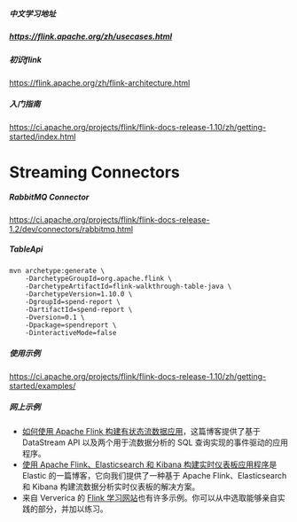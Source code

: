 ##### 中文学习地址

#####  https://flink.apache.org/zh/usecases.html

##### 初识flink

https://flink.apache.org/zh/flink-architecture.html

##### 入门指南

https://ci.apache.org/projects/flink/flink-docs-release-1.10/zh/getting-started/index.html



# Streaming Connectors

##### RabbitMQ Connector

https://ci.apache.org/projects/flink/flink-docs-release-1.2/dev/connectors/rabbitmq.html



##### TableApi

```
mvn archetype:generate \
    -DarchetypeGroupId=org.apache.flink \
    -DarchetypeArtifactId=flink-walkthrough-table-java \
    -DarchetypeVersion=1.10.0 \
    -DgroupId=spend-report \
    -DartifactId=spend-report \
    -Dversion=0.1 \
    -Dpackage=spendreport \
    -DinteractiveMode=false
```

##### 使用示例

https://ci.apache.org/projects/flink/flink-docs-release-1.10/zh/getting-started/examples/

##### 网上示例

- [如何使用 Apache Flink 构建有状态流数据应用](https://www.infoworld.com/article/3293426/big-data/how-to-build-stateful-streaming-applications-with-apache-flink.html)，这篇博客提供了基于 DataStream API 以及两个用于流数据分析的 SQL 查询实现的事件驱动的应用程序。
- [使用 Apache Flink、Elasticsearch 和 Kibana 构建实时仪表板应用程序](https://www.elastic.co/blog/building-real-time-dashboard-applications-with-apache-flink-elasticsearch-and-kibana)是 Elastic 的一篇博客，它向我们提供了一种基于 Apache Flink、Elasticsearch 和 Kibana 构建流数据分析实时仪表板的解决方案。
- 来自 Ververica 的 [Flink 学习网站](https://training.ververica.com/)也有许多示例。你可以从中选取能够亲自实践的部分，并加以练习。